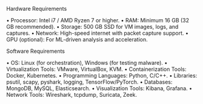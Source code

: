 Hardware Requirements
 
•	Processor: Intel i7 / AMD Ryzen 7 or higher.
•	RAM: Minimum 16 GB (32 GB recommended).
•	Storage: 500 GB SSD for VM images, logs, and captures.
•	Network: High-speed internet with packet capture support.
•	GPU (optional): For ML-driven analysis and acceleration.

Software Requirements

•	OS: Linux (for orchestration), Windows (for testing malware).
•	Virtualization Tools: VMware, VirtualBox, KVM.
•	Containerization Tools: Docker, Kubernetes.
•	Programming Languages: Python, C/C++.
•	Libraries: psutil, scapy, pyshark, logging, TensorFlow/PyTorch.
•	Databases: MongoDB, MySQL, Elasticsearch.
•	Visualization Tools: Kibana, Grafana.
•	Network Tools: Wireshark, tcpdump, Suricata, Zeek.
